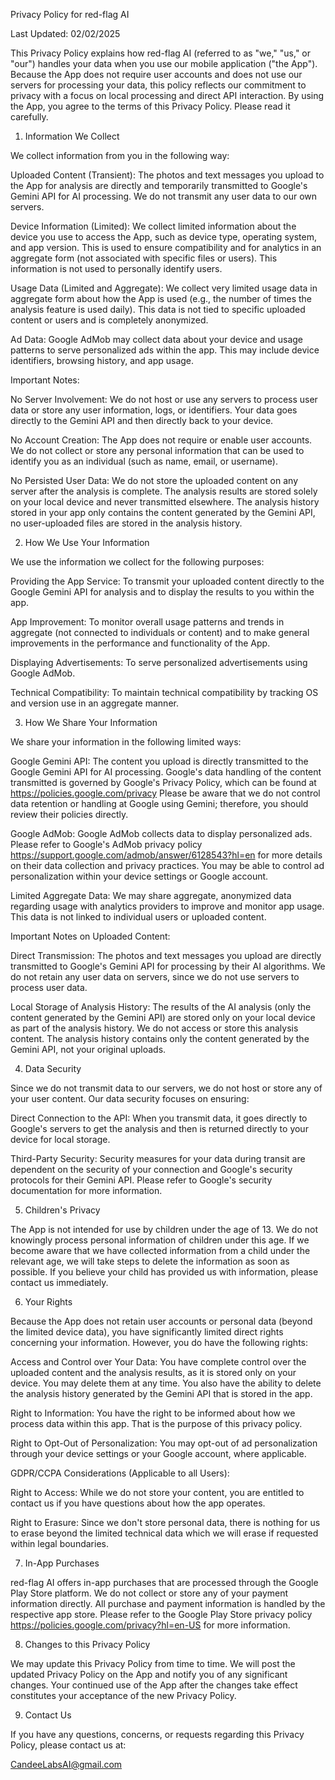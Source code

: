 Privacy Policy for red-flag AI

Last Updated: 02/02/2025

This Privacy Policy explains how red-flag AI (referred to as "we," "us," or "our") handles your data when you use our mobile application ("the App"). Because the App does not require user accounts and does not use our servers for processing your data, this policy reflects our commitment to privacy with a focus on local processing and direct API interaction. By using the App, you agree to the terms of this Privacy Policy. Please read it carefully.

1. Information We Collect

We collect information from you in the following way:

Uploaded Content (Transient): The photos and text messages you upload to the App for analysis are directly and temporarily transmitted to Google's Gemini API for AI processing. We do not transmit any user data to our own servers.

Device Information (Limited): We collect limited information about the device you use to access the App, such as device type, operating system, and app version. This is used to ensure compatibility and for analytics in an aggregate form (not associated with specific files or users). This information is not used to personally identify users.

Usage Data (Limited and Aggregate): We collect very limited usage data in aggregate form about how the App is used (e.g., the number of times the analysis feature is used daily). This data is not tied to specific uploaded content or users and is completely anonymized.

Ad Data: Google AdMob may collect data about your device and usage patterns to serve personalized ads within the app. This may include device identifiers, browsing history, and app usage.

Important Notes:

No Server Involvement: We do not host or use any servers to process user data or store any user information, logs, or identifiers. Your data goes directly to the Gemini API and then directly back to your device.

No Account Creation: The App does not require or enable user accounts. We do not collect or store any personal information that can be used to identify you as an individual (such as name, email, or username).

No Persisted User Data: We do not store the uploaded content on any server after the analysis is complete. The analysis results are stored solely on your local device and never transmitted elsewhere. The analysis history stored in your app only contains the content generated by the Gemini API, no user-uploaded files are stored in the analysis history.

2. How We Use Your Information

We use the information we collect for the following purposes:

Providing the App Service: To transmit your uploaded content directly to the Google Gemini API for analysis and to display the results to you within the app.

App Improvement: To monitor overall usage patterns and trends in aggregate (not connected to individuals or content) and to make general improvements in the performance and functionality of the App.

Displaying Advertisements: To serve personalized advertisements using Google AdMob.

Technical Compatibility: To maintain technical compatibility by tracking OS and version use in an aggregate manner.

3. How We Share Your Information

We share your information in the following limited ways:

Google Gemini API: The content you upload is directly transmitted to the Google Gemini API for AI processing. Google's data handling of the content transmitted is governed by Google's Privacy Policy, which can be found at https://policies.google.com/privacy Please be aware that we do not control data retention or handling at Google using Gemini; therefore, you should review their policies directly.

Google AdMob: Google AdMob collects data to display personalized ads. Please refer to Google's AdMob privacy policy https://support.google.com/admob/answer/6128543?hl=en for more details on their data collection and privacy practices. You may be able to control ad personalization within your device settings or Google account.

Limited Aggregate Data: We may share aggregate, anonymized data regarding usage with analytics providers to improve and monitor app usage. This data is not linked to individual users or uploaded content.

Important Notes on Uploaded Content:

Direct Transmission: The photos and text messages you upload are directly transmitted to Google's Gemini API for processing by their AI algorithms. We do not retain any user data on servers, since we do not use servers to process user data.

Local Storage of Analysis History: The results of the AI analysis (only the content generated by the Gemini API) are stored only on your local device as part of the analysis history. We do not access or store this analysis content. The analysis history contains only the content generated by the Gemini API, not your original uploads.

4. Data Security

Since we do not transmit data to our servers, we do not host or store any of your user content. Our data security focuses on ensuring:

Direct Connection to the API: When you transmit data, it goes directly to Google's servers to get the analysis and then is returned directly to your device for local storage.

Third-Party Security: Security measures for your data during transit are dependent on the security of your connection and Google's security protocols for their Gemini API. Please refer to Google's security documentation for more information.

5. Children's Privacy

The App is not intended for use by children under the age of 13. We do not knowingly process personal information of children under this age. If we become aware that we have collected information from a child under the relevant age, we will take steps to delete the information as soon as possible. If you believe your child has provided us with information, please contact us immediately.

6. Your Rights

Because the App does not retain user accounts or personal data (beyond the limited device data), you have significantly limited direct rights concerning your information. However, you do have the following rights:

Access and Control over Your Data: You have complete control over the uploaded content and the analysis results, as it is stored only on your device. You may delete them at any time. You also have the ability to delete the analysis history generated by the Gemini API that is stored in the app.

Right to Information: You have the right to be informed about how we process data within this app. That is the purpose of this privacy policy.

Right to Opt-Out of Personalization: You may opt-out of ad personalization through your device settings or your Google account, where applicable.

GDPR/CCPA Considerations (Applicable to all Users):

Right to Access: While we do not store your content, you are entitled to contact us if you have questions about how the app operates.

Right to Erasure: Since we don't store personal data, there is nothing for us to erase beyond the limited technical data which we will erase if requested within legal boundaries.

7. In-App Purchases

red-flag AI offers in-app purchases that are processed through the Google Play Store platform. We do not collect or store any of your payment information directly. All purchase and payment information is handled by the respective app store. Please refer to the Google Play Store privacy policy https://policies.google.com/privacy?hl=en-US for more information.

8. Changes to this Privacy Policy

We may update this Privacy Policy from time to time. We will post the updated Privacy Policy on the App and notify you of any significant changes. Your continued use of the App after the changes take effect constitutes your acceptance of the new Privacy Policy.

9. Contact Us

If you have any questions, concerns, or requests regarding this Privacy Policy, please contact us at:

CandeeLabsAI@gmail.com
